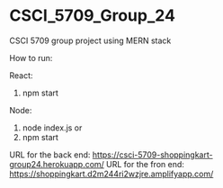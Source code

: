 # CSCI_5709_Group_24
CSCI 5709 group project using MERN stack

How to run:

React:
1. npm start

Node:
1. node index.js or
2. npm start

URL for the back end: https://csci-5709-shoppingkart-group24.herokuapp.com/
URL for the fron end: https://shoppingkart.d2m244ri2wzjre.amplifyapp.com/
